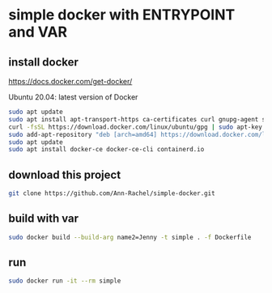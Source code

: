 # simple docker with ENTRYPOINT and VAR

## install docker
https://docs.docker.com/get-docker/

Ubuntu 20.04: latest version of Docker
```bash
sudo apt update
sudo apt install apt-transport-https ca-certificates curl gnupg-agent software-properties-common
curl -fsSL https://download.docker.com/linux/ubuntu/gpg | sudo apt-key add -
sudo add-apt-repository "deb [arch=amd64] https://download.docker.com/linux/ubuntu $(lsb_release -cs) stable"
sudo apt update
sudo apt install docker-ce docker-ce-cli containerd.io
```
 ## download this project
```bash
git clone https://github.com/Ann-Rachel/simple-docker.git
```
## build with var
```bash
sudo docker build --build-arg name2=Jenny -t simple . -f Dockerfile
```
## run
```bash
sudo docker run -it --rm simple
```
